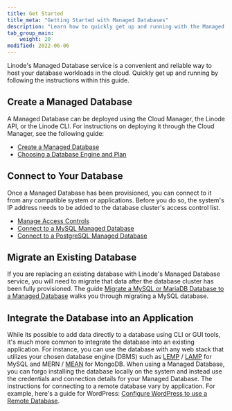 ```yaml
---
title: Get Started
title_meta: "Getting Started with Managed Databases"
description: "Learn how to quickly get up and running with the Managed Database service."
tab_group_main:
    weight: 20
modified: 2022-06-06
---
```


Linode's Managed Database service is a convenient and reliable way to host your database workloads in the cloud. Quickly get up and running by following the instructions within this guide.

## Create a Managed Database

A Managed Database can be deployed using the Cloud Manager, the Linode API, or the Linode CLI. For instructions on deploying it through the Cloud Manager, see the following guide:

- [Create a Managed Database](/docs/products/databases/managed-databases/guides/create-database/)
- [Choosing a Database Engine and Plan](/docs/products/databases/managed-databases/guides/database-engines/)

## Connect to Your Database

Once a Managed Database has been provisioned, you can connect to it from any compatible system or applications. Before you do so, the system's IP address needs to be added to the database cluster's access control list.

- [Manage Access Controls](/docs/products/databases/managed-databases/guides/manage-access-controls/)
- [Connect to a MySQL Managed Database](/docs/products/databases/managed-databases/guides/mysql-connect/)
- [Connect to a PostgreSQL Managed Database](/docs/products/databases/managed-databases/guides/postgresql-connect/)

## Migrate an Existing Database

If you are replacing an existing database with Linode's Managed Database service, you will need to migrate that data after the database cluster has been fully provisioned. The guide [Migrate a MySQL or MariaDB Database to a Managed Database](/docs/products/databases/managed-databases/guides/migrate-mysql/) walks you through migrating a MySQL database.

## Integrate the Database into an Application

While its possible to add data directly to a database using CLI or GUI tools, it's much more common to integrate the database into an existing application. For instance, you can use the database with any web stack that utilizes your chosen database engine (DBMS) such as [LEMP](/docs/guides/web-servers/lemp/) / [LAMP](/docs/guides/web-servers/lamp/) for MySQL and MERN / [MEAN](/docs/guides/mean-stack-tutorial/) for MongoDB. When using a Managed Database, you can forgo installing the database locally on the system and instead use the credentials and connection details for your Managed Database. The instructions for connecting to a remote database vary by application. For example, here's a guide for WordPress: [Configure WordPress to use a Remote Database](/docs/guides/configure-wordpress-remote-database/).